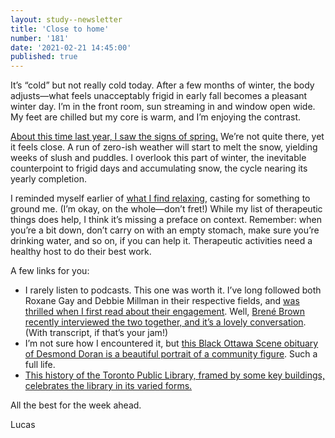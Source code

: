 ```yaml
---
layout: study--newsletter
title: 'Close to home'
number: '181'
date: '2021-02-21 14:45:00'
published: true
---
```


It’s “cold” but not really cold today. After a few months of winter, the body adjusts—what feels unacceptably frigid in early fall becomes a pleasant winter day. I’m in the front room, sun streaming in and window open wide. My feet are chilled but my core is warm, and I’m enjoying the contrast.

[About this time last year, I saw the signs of spring.](https://lucascherkewski.com/hit-and-miss/129-spring-feelings-readings/) We’re not quite there, yet it feels close. A run of zero-ish weather will start to melt the snow, yielding weeks of slush and puddles. I overlook this part of winter, the inevitable counterpoint to frigid days and accumulating snow, the cycle nearing its yearly completion.

I reminded myself earlier of [what I find relaxing](https://lucascherkewski.com/study/therapeutic-things/), casting for something to ground me. (I’m okay, on the whole—don’t fret!) While my list of therapeutic things does help, I think it’s missing a preface on context. Remember: when you’re a bit down, don’t carry on with an empty stomach, make sure you’re drinking water, and so on, if you can help it. Therapeutic activities need a healthy host to do their best work.

A few links for you:

- I rarely listen to podcasts. This one was worth it. I’ve long followed both Roxane Gay and Debbie Millman in their respective fields, and [was thrilled when I first read about their engagement](https://www.autostraddle.com/roxane-gay-and-debbie-millman-are-girlfriends-thats-big-news/). Well, [Brené Brown recently interviewed the two together, and it’s a lovely conversation](https://brenebrown.com/podcast/brene-with-roxane-gay-and-debbie-millman-on-love-life-and-the-pursuit-of-creative-space/). (With transcript, if that’s your jam!)
- I’m not sure how I encountered it, but [this Black Ottawa Scene obituary of Desmond Doran is a beautiful portrait of a community figure](http://blackottawascene.com/in-memory-of-desmond-doran/). Such a full life.
- [This history of the Toronto Public Library, framed by some key buildings, celebrates the library in its varied forms.](http://activehistory.ca/2020/09/a-history-of-the-toronto-public-library-in-four-buildings/)

All the best for the week ahead.

Lucas